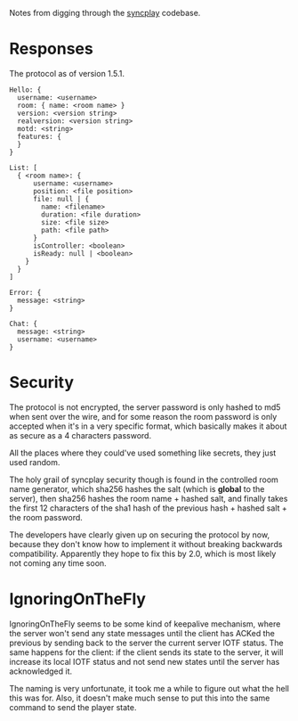 Notes from digging through the [syncplay](https://github.com/syncplay/syncplay)
codebase.


# Responses
The protocol as of version 1.5.1.

    Hello: {
      username: <username>
      room: { name: <room name> }
      version: <version string>
      realversion: <version string>
      motd: <string>
      features: {
      }
    }

    List: [
      { <room name>: {
          username: <username>
          position: <file position>
          file: null | {
            name: <filename>
            duration: <file duration>
            size: <file size>
            path: <file path>
          }
          isController: <boolean>
          isReady: null | <boolean>
        }
      }
    ]

    Error: {
      message: <string>
    }

    Chat: {
      message: <string>
      username: <username>
    }


# Security
The protocol is not encrypted, the server password is only hashed to md5
when sent over the wire, and for some reason the room password is only
accepted when it's in a very specific format, which basically makes it
about as secure as a 4 characters password.

All the places where they could've used something like secrets, they just
used random.

The holy grail of syncplay security though is found in the controlled room
name generator, which sha256 hashes the salt (which is **global** to the server),
then sha256 hashes the room name + hashed salt, and finally takes the first
12 characters of the sha1 hash of the previous hash + hashed salt + the
room password.

The developers have clearly given up on securing the protocol by now, because
they don't know how to implement it without breaking backwards compatibility.
Apparently they hope to fix this by 2.0, which is most likely not coming any
time soon.


# IgnoringOnTheFly
IgnoringOnTheFly seems to be some kind of keepalive mechanism,
where the server won't send any state messages until the client has ACKed
the previous by sending back to the server the current server IOTF status.
The same happens for the client: if the client sends its state to the server,
it will increase its local IOTF status and not send new states until the
server has acknowledged it.

The naming is very unfortunate, it took me a while to figure out what the hell
this was for. Also, it doesn't make much sense to put this into the same
command to send the player state.
